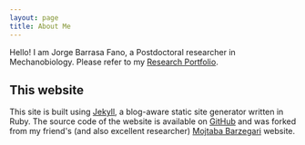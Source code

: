 ```yaml
---
layout: page
title: About Me
---
```


Hello! I am Jorge Barrasa Fano, a Postdoctoral researcher in Mechanobiology. Please refer to my [Research Portfolio](/research).



## This website

This site is built using [Jekyll](https://github.com/jekyll/jekyll), a blog-aware static site generator written in Ruby. The source code of the website is available on [GitHub](https://github.com/JorgeBarrasaFano/jorgebarrasafano.github.io) and was forked from my friend's (and also excellent researcher) [Mojtaba Barzegari](https://mbarzegary.github.io) website.
